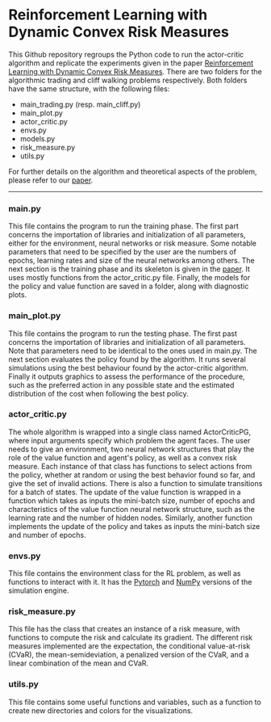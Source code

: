 # Reinforcement Learning with Dynamic Convex Risk Measures

This Github repository regroups the Python code to run the actor-critic algorithm and replicate the experiments given in the paper [Reinforcement Learning with Dynamic Convex Risk Measures](https://anthonycoache.ca/). There are two folders for the algorithmic trading and cliff walking problems respectively. Both folders have the same structure, with the following files: 

* main_trading.py (resp. main_cliff.py)
* main_plot.py
* actor_critic.py
* envs.py
* models.py
* risk_measure.py
* utils.py

For further details on the algorithm and theoretical aspects of the problem, please refer to our [paper](https://anthonycoache.ca/).

***

### main.py

This file contains the program to run the training phase. The first part concerns the importation of libraries and initialization of all parameters, either for the environment, neural networks or risk measure. Some notable parameters that need to be specified by the user are the numbers of epochs, learning rates and size of the neural networks among others. The next section is the training phase and its skeleton is given in the [paper](https://anthonycoache.ca/). It uses mostly functions from the actor_critic.py file. Finally, the models for the policy and value function are saved in a folder, along with diagnostic plots.

### main_plot.py

This file contains the program to run the testing phase. The first past concerns the importation of libraries and initialization of all parameters. Note that parameters need to be identical to the ones used in main.py. The next section evaluates the policy found by the algorithm. It runs several simulations using the best behaviour found by the actor-critic algorithm. Finally it outputs graphics to assess the performance of the procedure, such as the preferred action in any possible state and the estimated distribution of the cost when following the best policy.

### actor_critic.py

The whole algorithm is wrapped into a single class named ActorCriticPG, where input arguments specify which problem the agent faces. The user needs to give an environment, two neural network structures that play the role of the value function and agent's policy, as well as a convex risk measure. Each instance of that class has functions to select actions from the policy, whether at random or using the best behavior found so far, and give the set of invalid actions. There is also a function to simulate transitions for a batch of states. The update of the value function is wrapped in a function which takes as inputs the mini-batch size, number of epochs and characteristics of the value function neural network structure, such as the learning rate and the number of hidden nodes. Similarly, another function implements the update of the policy and takes as inputs the mini-batch size and number of epochs.

### envs.py

This file contains the environment class for the RL problem, as well as functions to interact with it. It has the [Pytorch](https://pytorch.org/) and [NumPy](https://numpy.org/) versions of the simulation engine. 

### risk_measure.py

This file has the class that creates an instance of a risk measure, with functions to compute the risk and calculate its gradient. The different risk measures implemented are the expectation, the conditional value-at-risk (CVaR), the mean-semideviation, a penalized version of the CVaR, and a linear combination of the mean and CVaR.

### utils.py

This file contains some useful functions and variables, such as a function to create new directories and colors for the visualizations.
